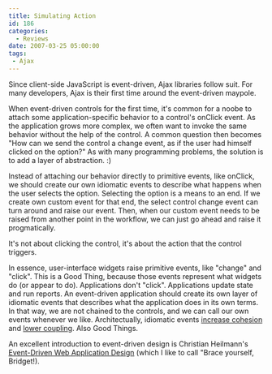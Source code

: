 ```yaml
---
title: Simulating Action
id: 186
categories:
  - Reviews
date: 2007-03-25 05:00:00
tags:
 - Ajax
---
```


Since client-side JavaScript is event-driven, Ajax libraries follow suit. For many developers, Ajax is their first time around the event-driven maypole.

When event-driven controls for the first time, it's common for a noobe to attach some application-specific behavior to a control's onClick event. As the application grows more complex, we often want to invoke the same behavior without the help of the control. A common question then becomes "How can we send the control a change event, as if the user had himself clicked on the option?" As with many programming problems, the solution is to add a layer of abstraction. :)

Instead of attaching our behavior directly to primitive events, like onClick, we should create our own idiomatic events to describe what happens when the user selects the option. Selecting the option is a means to an end. If we create own custom event for that end, the select control change event can turn around and raise our event. Then, when our custom event needs to be raised from another point in the workflow, we can just go ahead and raise it progmatically.

It's not about clicking the control, it's about the action that the control triggers.

In essence, user-interface widgets raise primitive events, like "change" and "click". This is a Good Thing, because those events represent what widgets do (or appear to do). Applications don't "click". Applications update state and run reports. An event-driven application should create its own layer of idiomatic events that describes what the application does in its own terms. In that way, we are not chained to the controls, and we can call our own events whenever we like. Architectually, idiomatic events [increase cohesion](http://en.wikipedia.org/wiki/Cohesive) and [lower coupling](http://en.wikipedia.org/wiki/Coupling_%28computer_science%29). Also Good Things.

An excellent introduction to event-driven design is Christian Heilmann's [Event-Driven Web Application Design](http://yuiblog.com/blog/2007/01/17/event-plan/) (which I like to call "Brace yourself, Bridget!).